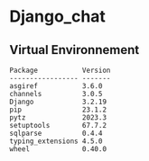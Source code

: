 # Django_chat

## Virtual Environnement 
```
Package           Version
----------------- -------
asgiref           3.6.0
channels          3.0.5
Django            3.2.19
pip               23.1.2
pytz              2023.3
setuptools        67.7.2
sqlparse          0.4.4
typing_extensions 4.5.0
wheel             0.40.0
```

